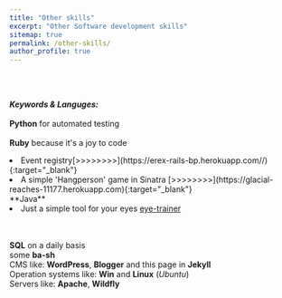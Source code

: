 ```yaml
---
title: "Other skills"
excerpt: "Other Software development skills"
sitemap: true
permalink: /other-skills/
author_profile: true
---
```

<br><br>

***Keywords & Languges:***<br> <br>
**Python** for automated testing<br><br>
**Ruby** because it's a joy to code<br> 
<li>Event registry[>>>>>>>>](https://erex-rails-bp.herokuapp.com//){:target="_blank"}</li>
<li>A simple 'Hangperson' game in Sinatra [>>>>>>>>](https://glacial-reaches-11177.herokuapp.com){:target="_blank"}</li>
**Java** <br>
<li>Just a simple tool for your eyes <a href="https://eyetrainer.herokuapp.com/" target="_blank">eye-trainer</a></li><br><br>

**SQL** on a daily basis<br>
some **ba-sh**<br>
CMS like: **WordPress**, **Blogger** and this page in **Jekyll**<br>
Operation systems like: **Win** and **Linux** (*Ubuntu*)<br>
Servers like: **Apache**, **Wildfly**<br>
